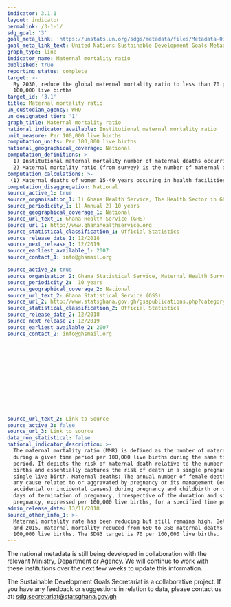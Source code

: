 ```yaml
---
indicator: 3.1.1
layout: indicator
permalink: /3-1-1/
sdg_goal: '3'
goal_meta_link: 'https://unstats.un.org/sdgs/metadata/files/Metadata-03-01-01.pdf'
goal_meta_link_text: United Nations Sustainable Development Goals Metadata (pdf 865kB)
graph_type: line
indicator_name: Maternal mortality ratio
published: true
reporting_status: complete
target: >-
  By 2030, reduce the global maternal mortality ratio to less than 70 per
  100,000 live births
target_id: '3.1'
title: Maternal mortality ratio
un_custodian_agency: WHO
un_designated_tier: '1'
graph_title: Maternal mortality ratio
national_indicator_available: Institutional maternal mortality ratio
unit_measure: Per 100,000 live births
computation_units: Per 100,000 live births
national_geographical_coverage: National
computation_definitions: >-
  1) Institutional maternal mortality number of maternal deaths occurring in health facilities per 100, 000 live births.  the estimate from survey represents on maternal deaths occurrences recorded at health facilities and other per 100,000 live births. 
  2) Maternal mortality ratio (from survey) is the number of maternal deaths per 100,000 live births. Maternal deaths are any deaths that occurs during pregnancy or childbirth or within 42 days after the birth of a child or termination of pregnancy. Maternal deaths do not include deaths due to accidents or violence.
computation_calculations: >-
 (1) Maternal deaths of women 15-49 years occuring in health facilities during the period divided by Women 15-49 years who were pregnant and visited health facilities and multiplied by 100,000 live births. (2) Maternal mortality ratio is calculated by dividing the age- standardised maternal mortality rate for women age 15-49 in the 7 years preceding the survey by the general fertility rate (GFR) for the same period.
computation_disaggregation: National
source_active_1: true
source_organisation_1: 1) Ghana Health Service, The Health Sector in Ghana - Facts and Figures; 2) Ghana Statistical Service, Maternal Health Survey
source_periodicity_1: 1) Annual 2) 10 years
source_geographical_coverage_1: National
source_url_text_1: Ghana Health Service (GHS)
source_url_1: http://www.ghanahealthservice.org
source_statistical_classification_1: Official Statistics
source_release_date_1: 12/2018
source_next_release_1: 12/2019
source_earliest_available_1: 2007
source_contact_1: info@ghsmail.org

source_active_2: true
source_organisation_2: Ghana Statistical Service, Maternal Health Survey
source_periodicity_2:  10 years
source_geographical_coverage_2: National
source_url_text_2: Ghana Statistical Service (GSS)
source_url_2: http://www.statsghana.gov.gh/gsspublications.php?category=MTAwMjg3Mzk3NC4zMDc=/webstats/1opr93rn57
source_statistical_classification_2: Official Statistics
source_release_date_2: 12/2018
source_next_release_2: 12/2019
source_earliest_available_2: 2007
source_contact_2: info@ghsmail.org













source_url_text_2: Link to Source
source_active_3: false
source_url_3: Link to source
data_non_statistical: false
national_indicator_description: >-
  The maternal mortality ratio (MMR) is defined as the number of maternal deaths
  during a given time period per 100,000 live births during the same time
  period. It depicts the risk of maternal death relative to the number of live
  births and essentially captures the risk of death in a single pregnancy or a
  single live birth. Maternal deaths: The annual number of female deaths from
  any cause related to or aggravated by pregnancy or its management (excluding
  accidental or incidental causes) during pregnancy and childbirth or within 42
  days of termination of pregnancy, irrespective of the duration and site of the
  pregnancy, expressed per 100,000 live births, for a specified time period.
admin_release_date: 13/11/2018
source_other_info_1: >-
  Maternal mortality rate has been reducing but still remains high. Between 1995
  and 2015, maternal mortality reduced from 650 to 358 maternal deaths per
  100,000 live births. The SDG3 target is 70 per 100,000 live births.
---
```

The national metadata is still being developed in collaboration with the relevant Ministry, Department or Agency.  We will continue to work with these institutions over the next few weeks to update this information.

The Sustainable Development Goals Secretariat is a collaborative project. If you have any feedback or suggestions in relation to data, please contact us at: sdg.secretariat@statsghana.gov.gh
